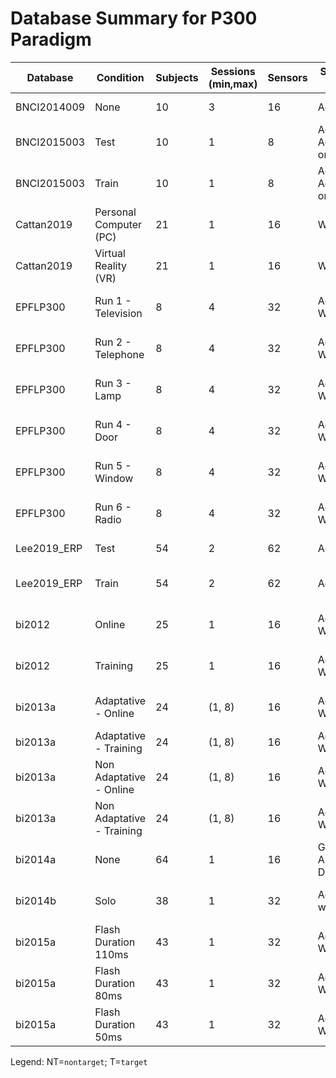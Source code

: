 # Database Summary for P300 Paradigm

| Database | Condition | Subjects | Sessions (min,max) | Sensors | Sensor Type | Classes | Class Labels | Trials/Class (min,max) | Sampling Rate | Window Length | Offset |
|----------|-----------|----------|--------------------|---------|-------------|---------|--------------|------------------------|---------------|---------------|--------|
| BNCI2014009 | None | 10 | 3 | 16 | Ag/AgCl | 2 | NT, T | NT: 480; T: 96 | 256 | 205 | 0 |
| BNCI2015003 | Test | 10 | 1 | 8 | Active Ag/AgCl or Gold | 2 | NT, T | NT: (750, 2625); T: (75, 150) | 256 | 205 | 0 |
| BNCI2015003 | Train | 10 | 1 | 8 | Active Ag/AgCl or Gold | 2 | NT, T | NT: (750, 2625); T: (75, 150) | 256 | 205 | 0 |
| Cattan2019 | Personal Computer (PC) | 21 | 1 | 16 | Wet | 2 | NT, T | NT: 600; T: 120 | 256 | 256 | 0 |
| Cattan2019 | Virtual Reality (VR) | 21 | 1 | 16 | Wet | 2 | NT, T | NT: 600; T: 120 | 256 | 256 | 0 |
| EPFLP300 | Run 1 - Television | 8 | 4 | 32 | Ag/AgCl Wet | 2 | NT, T | NT: (103, 125); T: (20, 25) | 256 | 256 | 0 |
| EPFLP300 | Run 2 - Telephone | 8 | 4 | 32 | Ag/AgCl Wet | 2 | NT, T | NT: (103, 125); T: (20, 25) | 256 | 256 | 0 |
| EPFLP300 | Run 3 - Lamp | 8 | 4 | 32 | Ag/AgCl Wet | 2 | NT, T | NT: (103, 125); T: (21, 25) | 256 | 256 | 0 |
| EPFLP300 | Run 4 - Door | 8 | 4 | 32 | Ag/AgCl Wet | 2 | NT, T | NT: (103, 125); T: (20, 25) | 256 | 256 | 0 |
| EPFLP300 | Run 5 - Window | 8 | 4 | 32 | Ag/AgCl Wet | 2 | NT, T | NT: (103, 125); T: (21, 25) | 256 | 256 | 0 |
| EPFLP300 | Run 6 - Radio | 8 | 4 | 32 | Ag/AgCl Wet | 2 | NT, T | NT: (103, 124); T: (20, 25) | 256 | 256 | 0 |
| Lee2019_ERP | Test | 54 | 2 | 62 | Ag/AgCl | 2 | NT, T | NT: 1800; T: 360 | 200 | 200 | 0 |
| Lee2019_ERP | Train | 54 | 2 | 62 | Ag/AgCl | 2 | NT, T | NT: (1649, 1650); T: 330 | 200 | 200 | 0 |
| bi2012 | Online | 25 | 1 | 16 | Ag/AgCl Wet | 2 | NT, T | NT: (250, 660); T: (49, 132) | 128 | 128 | 0 |
| bi2012 | Training | 25 | 1 | 16 | Ag/AgCl Wet | 2 | NT, T | NT: (632, 640); T: (126, 128) | 128 | 128 | 0 |
| bi2013a | Adaptative - Online | 24 | (1, 8) | 16 | Ag/AgCl Wet | 2 | NT, T | NT: (120, 280); T: (24, 56) | 256 | 256 | 0 |
| bi2013a | Adaptative - Training | 24 | (1, 8) | 16 | Ag/AgCl Wet | 2 | NT, T | NT: 400; T: 80 | 256 | 256 | 0 |
| bi2013a | Non Adaptative - Online | 24 | (1, 8) | 16 | Ag/AgCl Wet | 2 | NT, T | NT: (130, 520); T: (26, 104) | 256 | 256 | 0 |
| bi2013a | Non Adaptative - Training | 24 | (1, 8) | 16 | Ag/AgCl Wet | 2 | NT, T | NT: (400, 420); T: (80, 84) | 256 | 256 | 0 |
| bi2014a | None | 64 | 1 | 16 | Gold Alloy Dry | 2 | NT, T | NT: (350, 1490); T: (70, 298) | 256 | 256 | 0 |
| bi2014b | Solo | 38 | 1 | 32 | Active wet | 2 | NT, T | NT: (120, 430); T: (24, 86) | 256 | 256 | 0 |
| bi2015a | Flash Duration 110ms | 43 | 1 | 32 | Ag/AgCl Wet | 2 | NT, T | NT: (270, 2145); T: (54, 429) | 256 | 256 | 0 |
| bi2015a | Flash Duration 80ms | 43 | 1 | 32 | Ag/AgCl Wet | 2 | NT, T | NT: (270, 1383); T: (54, 276) | 256 | 256 | 0 |
| bi2015a | Flash Duration 50ms | 43 | 1 | 32 | Ag/AgCl Wet | 2 | NT, T | NT: (270, 870); T: (54, 174) | 256 | 256 | 0 |

Legend: NT=`nontarget`; T=`target`